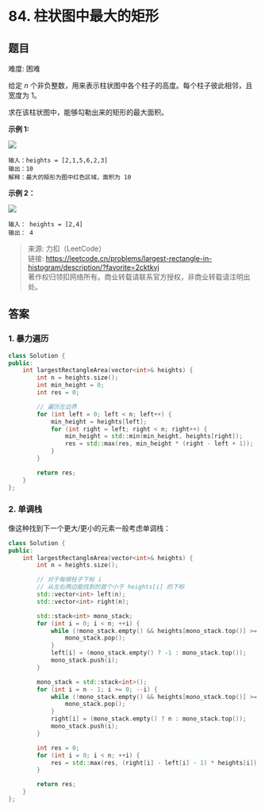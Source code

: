 # 84. 柱状图中最大的矩形

## 题目

难度: 困难

给定 *n* 个非负整数，用来表示柱状图中各个柱子的高度。每个柱子彼此相邻，且宽度为 1。

求在该柱状图中，能够勾勒出来的矩形的最大面积。

**示例 1:**

![](image-20221121211844972.png)

```
输入：heights = [2,1,5,6,2,3]
输出：10
解释：最大的矩形为图中红色区域，面积为 10

```

**示例 2：**

![](image-20221121211906298.png)

```
输入： heights = [2,4]
输出： 4
```

> 来源: 力扣（LeetCode）  
> 链接: <https://leetcode.cn/problems/largest-rectangle-in-histogram/description/?favorite=2cktkvj>  
> 著作权归领扣网络所有。商业转载请联系官方授权，非商业转载请注明出处。

## 答案

### 1. 暴力遍历

```c++
class Solution {
public:
    int largestRectangleArea(vector<int>& heights) {
        int n = heights.size();
        int min_height = 0;
        int res = 0;

        // 遍历左边界
        for (int left = 0; left < n; left++) {
            min_height = heights[left];
            for (int right = left; right < n; right++) {
                min_height = std::min(min_height, heights[right]);
                res = std::max(res, min_height * (right - left + 1));
            }
        }

        return res;
    }
};
```

### 2. 单调栈

像这种找到下一个更大/更小的元素一般考虑单调栈：

```c++
class Solution {
public:
    int largestRectangleArea(vector<int>& heights) {
        int n = heights.size();

        // 对于每根柱子下标 i
        // 从左右两边能找到的首个小于 heights[i] 的下标
        std::vector<int> left(n);
        std::vector<int> right(n);

        std::stack<int> mono_stack;
        for (int i = 0; i < n; ++i) {
            while (!mono_stack.empty() && heights[mono_stack.top()] >= heights[i]) {
                mono_stack.pop();
            }
            left[i] = (mono_stack.empty() ? -1 : mono_stack.top());
            mono_stack.push(i);
        }

        mono_stack = std::stack<int>();
        for (int i = n - 1; i >= 0; --i) {
            while (!mono_stack.empty() && heights[mono_stack.top()] >= heights[i]) {
                mono_stack.pop();
            }
            right[i] = (mono_stack.empty() ? n : mono_stack.top());
            mono_stack.push(i);
        }

        int res = 0;
        for (int i = 0; i < n; ++i) {
            res = std::max(res, (right[i] - left[i] - 1) * heights[i]);
        }

        return res;
    }
};
```
